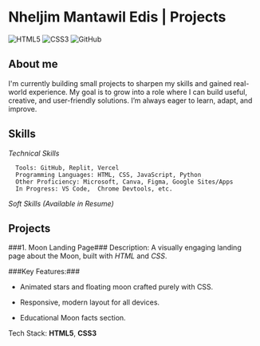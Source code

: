 # Nheljim Mantawil Edis | Projects

![HTML5](https://img.shields.io/badge/HTML5-E34F26?logo=html5&logoColor=white)
![CSS3](https://img.shields.io/badge/CSS3-1572B6?logo=css3&logoColor=white)
![GitHub](https://img.shields.io/badge/GitHub-181717?logo=github&logoColor=white)

## About me
I'm currently building small projects to sharpen my skills and gained real-world experience. My goal is to grow into a role where I can build useful, creative, and user-friendly solutions. I’m always eager to learn, adapt, and improve.


## Skills
*Technical Skills*

      Tools: GitHub, Replit, Vercel
      Programming Languages: HTML, CSS, JavaScript, Python
      Other Proficiency: Microsoft, Canva, Figma, Google Sites/Apps
      In Progress: VS Code,  Chrome Devtools, etc.

*Soft Skills*
      *(Available in Resume)*


## Projects

###1. Moon Landing Page###
Description: A visually engaging landing page about the Moon, built with *HTML* and *CSS*.

###Key Features:###

* Animated stars and floating moon crafted purely with CSS.

* Responsive, modern layout for all devices.

* Educational Moon facts section.

Tech Stack: **HTML5**, **CSS3**





 


